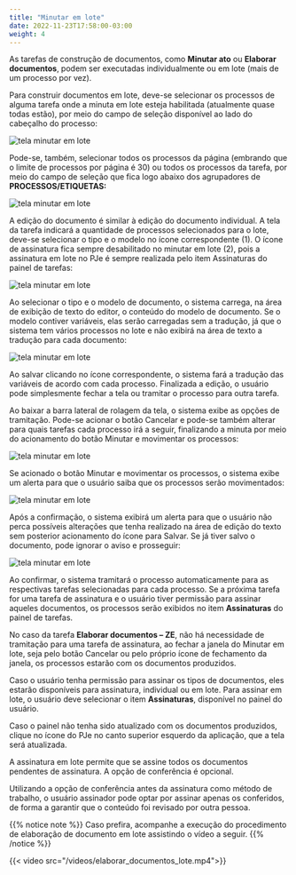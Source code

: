 ```yaml
---
title: "Minutar em lote"
date: 2022-11-23T17:58:00-03:00
weight: 4
---
```


As tarefas de construção de documentos, como **Minutar ato** ou **Elaborar documentos**, podem ser executadas individualmente ou em lote (mais de um processo por vez).

Para construir documentos em lote, deve-se selecionar os processos de alguma tarefa onde a minuta em lote esteja habilitada (atualmente quase todas estão), por meio do campo de seleção disponível ao lado do cabeçalho do processo:

![tela minutar em lote](/imagens/minutar_em_lote.jpg)

Pode-se, também, selecionar todos os processos da página (embrando que o limite de processos por página é 30) ou todos os processos da tarefa, por meio do campo de seleção que fica logo abaixo dos agrupadores de **PROCESSOS/ETIQUETAS:** 

![tela minutar em lote](/imagens/minutar_em_lote_1.jpg)

A edição do documento é similar à edição do documento individual. A tela da tarefa indicará a quantidade de processos selecionados para o lote, deve-se selecionar o tipo e o modelo no ícone correspondente (1). O ícone de assinatura fica sempre desabilitado no minutar em lote (2), pois a assinatura em lote no PJe é sempre realizada pelo item Assinaturas do painel de tarefas:

![tela minutar em lote](/imagens/minutar_em_lote_2.jpg)

Ao selecionar o tipo e o modelo de documento, o sistema carrega, na área de exibição de texto do editor, o conteúdo do modelo de documento. Se o modelo contiver variáveis, elas serão carregadas sem a tradução, já que o sistema tem vários processos no lote e não exibirá na área de texto a tradução para cada documento:

![tela minutar em lote](/imagens/minutar_em_lote_3.jpg)

Ao salvar clicando no ícone correspondente, o sistema fará a tradução das variáveis de acordo com cada processo. Finalizada a edição, o usuário pode simplesmente fechar a tela ou tramitar o processo para outra tarefa. 

Ao baixar a barra lateral de rolagem da tela, o sistema exibe as opções de tramitação. Pode-se acionar o botão Cancelar e pode-se também alterar para quais tarefas cada processo irá a seguir, finalizando a minuta por meio do acionamento do botão Minutar e movimentar os processos:

![tela minutar em lote](/imagens/minutar_em_lote_4.jpg)

Se acionado o botão Minutar e movimentar os processos, o sistema exibe um alerta para que o usuário saiba que os processos serão movimentados:

![tela minutar em lote](/imagens/minutar_em_lote_5.jpg)

Após a confirmação, o sistema exibirá um alerta para que o usuário não perca possíveis alterações que tenha realizado na área de edição do texto sem posterior acionamento do ícone para Salvar. Se já tiver salvo o documento, pode ignorar o aviso e prosseguir:

 ![tela minutar em lote](/imagens/minutar_em_lote_6.jpg)
 
Ao confirmar, o sistema tramitará o processo automaticamente para as respectivas tarefas selecionadas para cada processo. Se a próxima tarefa for uma tarefa de assinatura e o usuário tiver permissão para assinar aqueles documentos, os processos serão exibidos no item **Assinaturas** do painel de tarefas.

No caso da tarefa **Elaborar documentos – ZE**, não há necessidade de tramitação para uma tarefa de assinatura, ao fechar a janela do Minutar em lote, seja pelo botão Cancelar ou pelo próprio ícone de fechamento da janela, os processos estarão com os documentos produzidos. 

Caso o usuário tenha permissão para assinar os tipos de documentos, eles estarão disponíveis para assinatura, individual ou em lote. Para assinar em lote, o usuário deve selecionar o item **Assinaturas**, disponível no painel do usuário.

Caso o painel não tenha sido atualizado com os documentos produzidos, clique no ícone do PJe no canto superior esquerdo da aplicação, que a tela será atualizada.

A assinatura em lote permite que se assine todos os documentos pendentes de assinatura. A opção de conferência é opcional.

Utilizando a opção de conferência antes da assinatura como método de trabalho, o usuário assinador pode optar por assinar apenas os conferidos, de forma a garantir que o conteúdo foi revisado por outra pessoa.

{{% notice note %}}
Caso prefira, acompanhe a execução do procedimento de elaboração de documento em lote assistindo o vídeo a seguir.
{{% /notice %}}

{{< video src="/videos/elaborar_documentos_lote.mp4">}}
